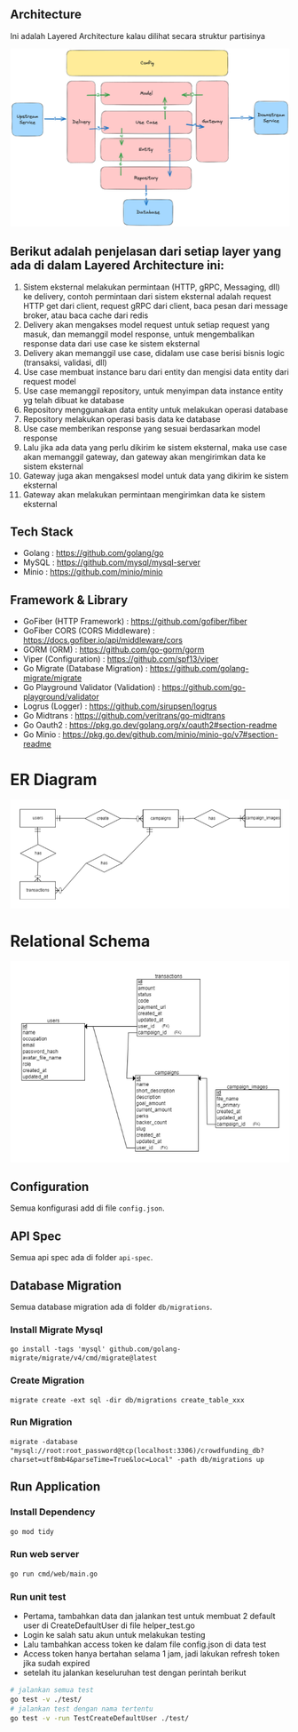 ## Architecture 

Ini adalah Layered Architecture kalau dilihat secara struktur partisinya

![Layered Architecture](architecture.png)

## Berikut adalah penjelasan dari setiap layer yang ada di dalam Layered Architecture ini:

1. Sistem eksternal melakukan permintaan (HTTP, gRPC, Messaging, dll) ke delivery, contoh permintaan dari sistem eksternal adalah request HTTP get dari client, request gRPC dari client, baca pesan dari message broker, atau baca cache dari redis
2. Delivery akan mengakses model request untuk setiap request yang masuk, dan memanggil model response, untuk mengembalikan response data dari use case ke sistem eksternal
3. Delivery akan memanggil use case, didalam use case berisi bisnis logic (transaksi, validasi, dll) 
4. Use case membuat instance baru dari entity dan mengisi data entity dari request model
5. Use case memanggil repository, untuk menyimpan data instance entity yg telah dibuat ke database
6. Repository menggunakan data entity untuk melakukan operasi database
7. Repository melakukan operasi basis data ke database
8. Use case memberikan response yang sesuai berdasarkan model response
9. Lalu jika ada data yang perlu dikirim ke sistem eksternal, maka use case akan memanggil gateway, dan gateway akan mengirimkan data ke sistem eksternal
10. Gateway juga akan mengaksesl model untuk data yang dikirim ke sistem eksternal
11. Gateway akan melakukan permintaan mengirimkan data ke sistem eksternal

## Tech Stack

- Golang : https://github.com/golang/go
- MySQL : https://github.com/mysql/mysql-server
- Minio : https://github.com/minio/minio

## Framework & Library

- GoFiber (HTTP Framework) : https://github.com/gofiber/fiber
- GoFiber CORS (CORS Middleware) : https://docs.gofiber.io/api/middleware/cors
- GORM (ORM) : https://github.com/go-gorm/gorm
- Viper (Configuration) : https://github.com/spf13/viper
- Go Migrate (Database Migration) : https://github.com/golang-migrate/migrate
- Go Playground Validator (Validation) : https://github.com/go-playground/validator
- Logrus (Logger) : https://github.com/sirupsen/logrus
- Go Midtrans : https://github.com/veritrans/go-midtrans
- Go Oauth2 : https://pkg.go.dev/golang.org/x/oauth2#section-readme
- Go Minio : https://pkg.go.dev/github.com/minio/minio-go/v7#section-readme

# ER Diagram

![ER Diagram](erd.png)

# Relational Schema

![Relational Schema](relational_schema.png)

## Configuration

Semua konfigurasi add di file `config.json`.

## API Spec

Semua api spec ada di folder `api-spec`.

## Database Migration

Semua database migration ada di folder `db/migrations`.

### Install Migrate Mysql
```shell
go install -tags 'mysql' github.com/golang-migrate/migrate/v4/cmd/migrate@latest
```

### Create Migration

```shell
migrate create -ext sql -dir db/migrations create_table_xxx
```

### Run Migration

```shell
migrate -database "mysql://root:root_password@tcp(localhost:3306)/crowdfunding_db?charset=utf8mb4&parseTime=True&loc=Local" -path db/migrations up
```

## Run Application

### Install Dependency

```bash
go mod tidy
```

### Run web server

```bash
go run cmd/web/main.go
```

### Run unit test
- Pertama, tambahkan data dan jalankan test untuk membuat 2 default user di CreateDefaultUser di file helper_test.go
- Login ke salah satu akun untuk melakukan testing 
- Lalu tambahkan access token ke dalam file config.json di data test
- Access token hanya bertahan selama 1 jam, jadi lakukan refresh token jika sudah expired
- setelah itu jalankan keseluruhan test dengan perintah berikut

```bash
# jalankan semua test
go test -v ./test/
# jalankan test dengan nama tertentu
go test -v -run TestCreateDefaultUser ./test/
```
